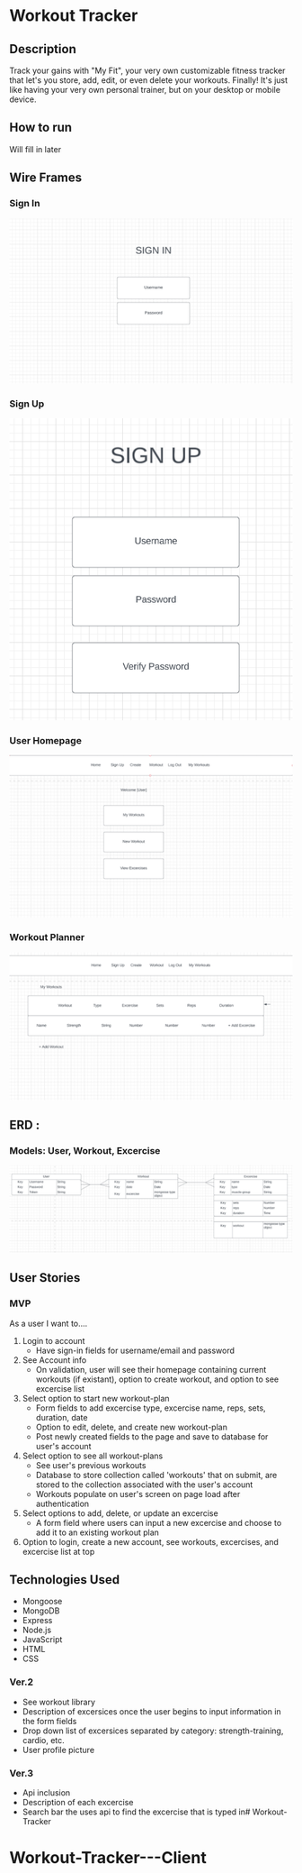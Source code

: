 # Workout Tracker

## Description

Track your gains with "My Fit", your very own customizable fitness tracker that let's you store, add, edit, or even delete your workouts. Finally! It's just like having your very own personal trainer, but on your desktop or mobile device. 

## How to run

Will fill in later

## Wire Frames

### Sign In 
![Sign In](planning/wireframes/sign-in.png)

### Sign Up 
![Sign Up](planning/wireframes/sign-up-page.png)

### User Homepage
![Homepage](planning/wireframes/home-page.png)

### Workout Planner 
![Workout Page](planning/wireframes/workout-planner-page.png)

## ERD :

### Models: User, Workout, Excercise

![ERD](planning/erd/erd.png)


## User Stories

### MVP

As a user I want to....

1. Login to account
    - Have sign-in fields for username/email and password
2. See Account info
    - On validation, user will see their homepage containing current workouts (if existant), option to create workout, and option to see excercise list
3. Select option to start new workout-plan
    - Form fields to add excercise type, excercise name, reps, sets, duration, date
    - Option to edit, delete, and create new workout-plan
    - Post newly created fields to the page and save to database for user's account
4. Select option to see all workout-plans
    - See user's previous workouts
    - Database to store collection called 'workouts' that on submit, are stored to the collection associated with the user's account
    - Workouts populate on user's screen on page load after authentication
5. Select options to add, delete, or update an excercise
    - A form field where users can input a new excercise and choose to add it to an existing workout plan
6. Option to login, create a new account, see workouts, excercises, and excercise list at top

 
## Technologies Used
- Mongoose
- MongoDB
- Express
- Node.js
- JavaScript
- HTML
- CSS

### Ver.2

- See workout library
- Description of excersices once the user begins to input information in the form fields
- Drop down list of excersices separated by category: strength-training, cardio, etc.
- User profile picture

### Ver.3
- Api inclusion
- Description of each excercise
- Search bar the uses api to find the excercise that is typed in# Workout-Tracker
# Workout-Tracker---Client
